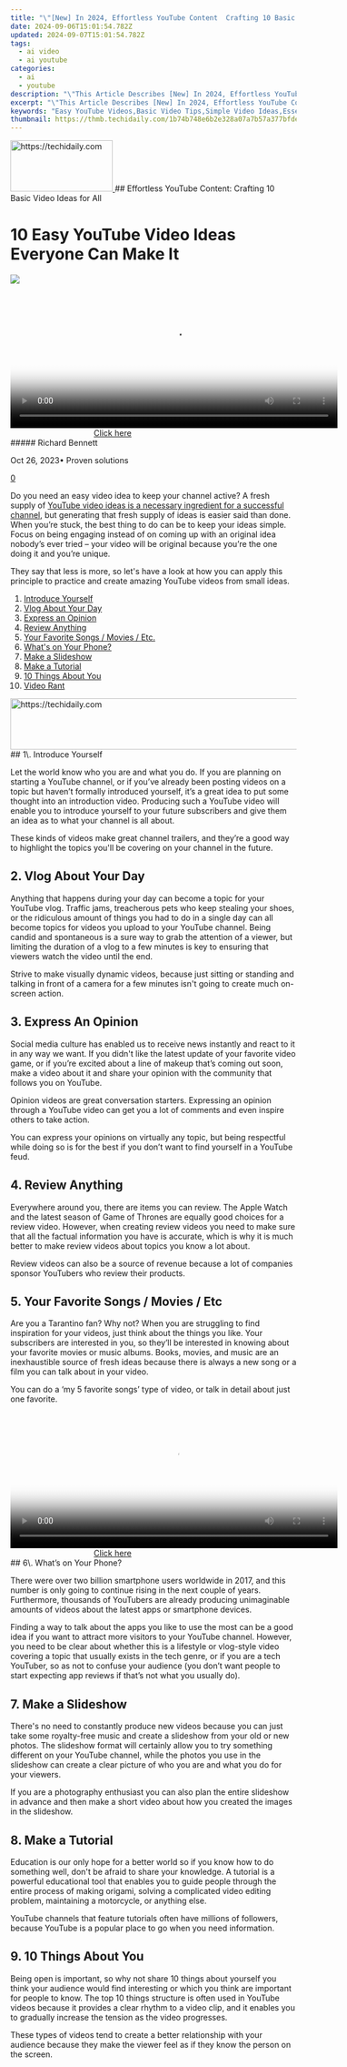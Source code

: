 ```yaml
---
title: "\"[New] In 2024, Effortless YouTube Content  Crafting 10 Basic Video Ideas for All\""
date: 2024-09-06T15:01:54.782Z
updated: 2024-09-07T15:01:54.782Z
tags:
  - ai video
  - ai youtube
categories:
  - ai
  - youtube
description: "\"This Article Describes [New] In 2024, Effortless YouTube Content: Crafting 10 Basic Video Ideas for All\""
excerpt: "\"This Article Describes [New] In 2024, Effortless YouTube Content: Crafting 10 Basic Video Ideas for All\""
keywords: "Easy YouTube Videos,Basic Video Tips,Simple Video Ideas,Essential Video Plans,Quick Content Creation,Video Idea Generation,Uncomplicated Video Crafting"
thumbnail: https://thmb.techidaily.com/1b74b748e6b2e328a07a7b57a377bfde7d1cf69849bc4b8a8c3c123bbebb43d1.jpg
---
```


<!-- affiliate ads begin -->
<a href="https://25home.pxf.io/c/5597632/2123470/16836" target="_top" id="2123470">
  <img src="//a.impactradius-go.com/display-ad/16836-2123470" border="0" alt="https://techidaily.com" width="180" height="90"/>
</a>
<img height="0" width="0" src="https://25home.pxf.io/i/5597632/2123470/16836" style="position:absolute;visibility:hidden;" border="0" />
<!-- affiliate ads end -->
## Effortless YouTube Content: Crafting 10 Basic Video Ideas for All

# 10 Easy YouTube Video Ideas Everyone Can Make It

![](https://images.wondershare.com/filmora/article-images/richard-bennett.jpg)

<!-- affiliate ads begin -->
<span id="1983475">
					<video width="576" height="240" style="cursor:pointer"
           poster="//a.impactradius-go.com/display-clicktoplayimage/1983475.png"
           onclick="if(!this.playClicked){this.play();this.setAttribute('controls',true);this.playClicked=true;}">
	   <source src="//a.impactradius-go.com/display-ad/22993-1983475">
	   <img src="//a.impactradius-go.com/display-clicktoplayimage/1983475.png" style="border: none; height: 100%; width: 100%; object-fit: contain">
	</video>
	<div style="width:360px;text-align:center"><a href="javascript:window.open(decodeURIComponent('https%3A%2F%2Fhomestyler.sjv.io%2Fc%2F5597632%2F1983475%2F22993'), '_blank');void(0);">Click here</a></div>
</span>
<img height="0" width="0" src="https://imp.pxf.io/i/5597632/1983475/22993" style="position:absolute;visibility:hidden;" border="0" />
<!-- affiliate ads end -->
##### Richard Bennett

 Oct 26, 2023• Proven solutions

[0](#commentsBoxSeoTemplate)

Do you need an easy video idea to keep your channel active? A fresh supply of [YouTube video ideas is a necessary ingredient for a successful channel](https://tools.techidaily.com/wondershare/filmora/download/), but generating that fresh supply of ideas is easier said than done. When you’re stuck, the best thing to do can be to keep your ideas simple. Focus on being engaging instead of on coming up with an original idea nobody’s ever tried – your video will be original because you’re the one doing it and you’re unique.

They say that less is more, so let's have a look at how you can apply this principle to practice and create amazing YouTube videos from small ideas.

1. [Introduce Yourself](#one)
2. [Vlog About Your Day](#two)
3. [Express an Opinion](#three)
4. [Review Anything](#four)
5. [Your Favorite Songs / Movies / Etc.](#five)
6. [What's on Your Phone?](#six)
7. [Make a Slideshow](#seven)
8. [Make a Tutorial](#eight)
9. [10 Things About You](#nine)
10. [Video Rant](#ten)

<!-- affiliate ads begin -->
<a href="https://appsumo.8odi.net/c/5597632/2132162/7443" target="_top" id="2132162">
  <img src="//a.impactradius-go.com/display-ad/7443-2132162" border="0" alt="https://techidaily.com" width="728" height="90"/>
</a>
<img height="0" width="0" src="https://appsumo.8odi.net/i/5597632/2132162/7443" style="position:absolute;visibility:hidden;" border="0" />
<!-- affiliate ads end -->
## 1\. Introduce Yourself

Let the world know who you are and what you do. If you are planning on starting a YouTube channel, or if you’ve already been posting videos on a topic but haven’t formally introduced yourself, it’s a great idea to put some thought into an introduction video. Producing such a YouTube video will enable you to introduce yourself to your future subscribers and give them an idea as to what your channel is all about.

These kinds of videos make great channel trailers, and they’re a good way to highlight the topics you'll be covering on your channel in the future.

## 2\. Vlog About Your Day

Anything that happens during your day can become a topic for your YouTube vlog. Traffic jams, treacherous pets who keep stealing your shoes, or the ridiculous amount of things you had to do in a single day can all become topics for videos you upload to your YouTube channel. Being candid and spontaneous is a sure way to grab the attention of a viewer, but limiting the duration of a vlog to a few minutes is key to ensuring that viewers watch the video until the end.

Strive to make visually dynamic videos, because just sitting or standing and talking in front of a camera for a few minutes isn't going to create much on-screen action.

## 3\. Express An Opinion

Social media culture has enabled us to receive news instantly and react to it in any way we want. If you didn't like the latest update of your favorite video game, or if you’re excited about a line of makeup that’s coming out soon, make a video about it and share your opinion with the community that follows you on YouTube.

Opinion videos are great conversation starters. Expressing an opinion through a YouTube video can get you a lot of comments and even inspire others to take action.

You can express your opinions on virtually any topic, but being respectful while doing so is for the best if you don’t want to find yourself in a YouTube feud.

## 4\. Review Anything

Everywhere around you, there are items you can review. The Apple Watch and the latest season of Game of Thrones are equally good choices for a review video. However, when creating review videos you need to make sure that all the factual information you have is accurate, which is why it is much better to make review videos about topics you know a lot about.

Review videos can also be a source of revenue because a lot of companies sponsor YouTubers who review their products.

## 5\. Your Favorite Songs / Movies / Etc

Are you a Tarantino fan? Why not? When you are struggling to find inspiration for your videos, just think about the things you like. Your subscribers are interested in you, so they’ll be interested in knowing about your favorite movies or music albums. Books, movies, and music are an inexhaustible source of fresh ideas because there is always a new song or a film you can talk about in your video.

You can do a ‘my 5 favorite songs’ type of video, or talk in detail about just one favorite.

<!-- affiliate ads begin -->
<span id="1982508">
					<video width="576" height="240" style="cursor:pointer"
           poster="//a.impactradius-go.com/display-clicktoplayimage/1982508.png"
           onclick="if(!this.playClicked){this.play();this.setAttribute('controls',true);this.playClicked=true;}">
	   <source src="//a.impactradius-go.com/display-ad/22993-1982508">
	   <img src="//a.impactradius-go.com/display-clicktoplayimage/1982508.png" style="border: none; height: 100%; width: 100%; object-fit: contain">
	</video>
	<div style="width:360px;text-align:center"><a href="javascript:window.open(decodeURIComponent('https%3A%2F%2Fhomestyler.sjv.io%2Fc%2F5597632%2F1982508%2F22993'), '_blank');void(0);">Click here</a></div>
</span>
<img height="0" width="0" src="https://imp.pxf.io/i/5597632/1982508/22993" style="position:absolute;visibility:hidden;" border="0" />
<!-- affiliate ads end -->
## 6\. What’s on Your Phone?

There were over two billion smartphone users worldwide in 2017, and this number is only going to continue rising in the next couple of years. Furthermore, thousands of YouTubers are already producing unimaginable amounts of videos about the latest apps or smartphone devices.

Finding a way to talk about the apps you like to use the most can be a good idea if you want to attract more visitors to your YouTube channel. However, you need to be clear about whether this is a lifestyle or vlog-style video covering a topic that usually exists in the tech genre, or if you are a tech YouTuber, so as not to confuse your audience (you don’t want people to start expecting app reviews if that’s not what you usually do).

## 7\. Make a Slideshow

There's no need to constantly produce new videos because you can just take some royalty-free music and create a slideshow from your old or new photos. The slideshow format will certainly allow you to try something different on your YouTube channel, while the photos you use in the slideshow can create a clear picture of who you are and what you do for your viewers.

If you are a photography enthusiast you can also plan the entire slideshow in advance and then make a short video about how you created the images in the slideshow.

## 8\. Make a Tutorial

Education is our only hope for a better world so if you know how to do something well, don't be afraid to share your knowledge. A tutorial is a powerful educational tool that enables you to guide people through the entire process of making origami, solving a complicated video editing problem, maintaining a motorcycle, or anything else.

YouTube channels that feature tutorials often have millions of followers, because YouTube is a popular place to go when you need information.

## 9\. 10 Things About You

Being open is important, so why not share 10 things about yourself you think your audience would find interesting or which you think are important for people to know. The top 10 things structure is often used in YouTube videos because it provides a clear rhythm to a video clip, and it enables you to gradually increase the tension as the video progresses.

These types of videos tend to create a better relationship with your audience because they make the viewer feel as if they know the person on the screen.

<!-- affiliate ads begin -->
<span id="1542129">
					<video width="864" height="1152" style="cursor:pointer"
           poster="//a.impactradius-go.com/display-clicktoplayimage/1542129.png"
           onclick="if(!this.playClicked){this.play();this.setAttribute('controls',true);this.playClicked=true;}">
	   <source src="//a.impactradius-go.com/display-ad/16836-1542129">
	   <img src="//a.impactradius-go.com/display-clicktoplayimage/1542129.png" style="border: none; height: 100%; width: 100%; object-fit: contain">
	</video>
	<div style="width:540px;text-align:center"><a href="javascript:window.open(decodeURIComponent('https%3A%2F%2F25home.pxf.io%2Fc%2F5597632%2F1542129%2F16836'), '_blank');void(0);">Click here</a></div>
</span>
<img height="0" width="0" src="https://imp.pxf.io/i/5597632/1542129/16836" style="position:absolute;visibility:hidden;" border="0" />
<!-- affiliate ads end -->
## 10\. Video Rant

Doing things when you are angry is usually a bad idea, but if you feel so strongly about a particular subject then creating a video rant can be a great idea. Rants don’t even have to be angry, they can be about something that puzzles you or something so great you just can’t get over it. These kinds of videos can get your YouTube channel a lot of comments, likes, and subscribers.

Don't try to fake a rant, because they only work if they are natural. Scripting a video rant may be an interesting creative task, but genuine reactions are always more effective. If you want to deliver a more structured and planned video about a topic you feel strongly about, that’d be more like an opinion video.

Do you have any [easy video ideas for other creators](https://tools.techidaily.com/wondershare/filmora/download/) to try?

<!-- affiliate ads begin -->
<span id="1983588">
					<video width="576" height="240" style="cursor:pointer"
           poster="//a.impactradius-go.com/display-clicktoplayimage/1983588.png"
           onclick="if(!this.playClicked){this.play();this.setAttribute('controls',true);this.playClicked=true;}">
	   <source src="//a.impactradius-go.com/display-ad/22993-1983588">
	   <img src="//a.impactradius-go.com/display-clicktoplayimage/1983588.png" style="border: none; height: 100%; width: 100%; object-fit: contain">
	</video>
	<div style="width:360px;text-align:center"><a href="javascript:window.open(decodeURIComponent('https%3A%2F%2Fhomestyler.sjv.io%2Fc%2F5597632%2F1983588%2F22993'), '_blank');void(0);">Click here</a></div>
</span>
<img height="0" width="0" src="https://imp.pxf.io/i/5597632/1983588/22993" style="position:absolute;visibility:hidden;" border="0" />
<!-- affiliate ads end -->
## Start Editing Videos with Beginner-friendly Software

If you start your YouTube channel but have no video editing experience, Wondershare Filmora will definitely help you get over the problems. Download Filmora now!

[![Download Win Version](https://images.wondershare.com/filmora/guide/download-btn-win.jpg) ](https://tools.techidaily.com/wondershare/filmora/download/) [![Download Mac Version](https://images.wondershare.com/filmora/guide/download-btn-mac.jpg) ](https://tools.techidaily.com/wondershare/filmora/download/)

![author avatar](https://images.wondershare.com/filmora/article-images/richard-bennett.jpg)

<!-- affiliate ads begin -->
<a href="https://appsumo.8odi.net/c/5597632/2130875/7443" target="_top" id="2130875">
  <img src="//a.impactradius-go.com/display-ad/7443-2130875" border="0" alt="https://techidaily.com" width="728" height="90"/>
</a>
<img height="0" width="0" src="https://appsumo.8odi.net/i/5597632/2130875/7443" style="position:absolute;visibility:hidden;" border="0" />
<!-- affiliate ads end -->
Richard Bennett

Richard Bennett is a writer and a lover of all things video.

Follow @Richard Bennett


<ins class="adsbygoogle"
     style="display:block"
     data-ad-format="autorelaxed"
     data-ad-client="ca-pub-7571918770474297"
     data-ad-slot="1223367746"></ins>



<ins class="adsbygoogle"
     style="display:block"
     data-ad-client="ca-pub-7571918770474297"
     data-ad-slot="8358498916"
     data-ad-format="auto"
     data-full-width-responsive="true"></ins>

<span class="atpl-alsoreadstyle">Also read:</span>
<div><ul>
<li><a href="https://fox-http.techidaily.com/new-2024-approved-professional-photogridding-services-to-polish-your-art/"><u>[New] 2024 Approved Professional Photogridding Services to Polish Your Art</u></a></li>
<li><a href="https://screen-capture.techidaily.com/new-2024-approved-unleash-call-record-potential-essential-free-and-paid-tactics-for-skype-on-computers/"><u>[New] 2024 Approved Unleash Call Record Potential - Essential Free & Paid Tactics for Skype on Computers</u></a></li>
<li><a href="https://screen-activity-recording.techidaily.com/new-2024-approved-your-web-comes-alive-explore-the-best-screen-recorder-software-for-browsers/"><u>[New] 2024 Approved Your Web Comes Alive Explore the Best Screen Recorder Software for Browsers</u></a></li>
<li><a href="https://youtube-zero.techidaily.com/024-approved-youtube-revenue-breakdown-cpm-insights/"><u>[New] 2024 Approved YouTube Revenue Breakdown CPM Insights</u></a></li>
<li><a href="https://fox-info.techidaily.com/new-ace-subtitles-conversion-the-best-free-services-listed-for-2024/"><u>[New] Ace Subtitles Conversion The Best Free Services Listed for 2024</u></a></li>
<li><a href="https://fox-access.techidaily.com/new-amplify-your-videos-impact-with-strategically-placed-time-markers-for-2024/"><u>[New] Amplify Your Video's Impact with Strategically Placed Time Markers for 2024</u></a></li>
<li><a href="https://youtube-data.techidaily.com/hannel-elevation-strategy-quickly-reach-your-10k-view-quota-in-2024/"><u>[New] Channel Elevation Strategy – Quickly Reach Your 10K View Quota, In 2024</u></a></li>
<li><a href="https://youtube-data.techidaily.com/asily-download-your-favorites-handpicked-tools-reviewed-for-2024/"><u>[New] Easily Download Your Favorites Handpicked Tools Reviewed for 2024</u></a></li>
<li><a href="https://some-techniques.techidaily.com/new-exploring-video-platform-differences-twitch-vs-youtube/"><u>[New] Exploring Video Platform Differences Twitch Vs YouTube</u></a></li>
<li><a href="https://facebook-video-content.techidaily.com/new-facebooks-pivot-to-short-form-content-unpacking-2023-changes/"><u>[New] Facebook's Pivot to Short-Form Content Unpacking 2023 Changes</u></a></li>
<li><a href="https://youtube-data.techidaily.com/amers-ultimate-guide-selecting-the-best-video-card-brands-for-2024/"><u>[New] Gamer’s Ultimate Guide Selecting the Best Video Card Brands for 2024</u></a></li>
<li><a href="https://youtube-data.techidaily.com/ow-do-i-use-adobe-premiere-to-upload-youtube-videos-for-2024/"><u>[New] How Do I Use Adobe Premiere To Upload YouTube Videos for 2024</u></a></li>
<li><a href="https://youtube-data.techidaily.com/n-2024-essential-techniques-for-yt-video-tweaking-with-wm-maker/"><u>[New] In 2024, Essential Techniques for YT Video Tweaking with WM Maker</u></a></li>
<li><a href="https://youtube-data.techidaily.com/n-2024-exclusive-webcast-winners/"><u>[New] In 2024, Exclusive Webcast Winners</u></a></li>
<li><a href="https://fox-access.techidaily.com/new-in-2024-pixelperfect-tools-overview-series/"><u>[New] In 2024, PixelPerfect Tools Overview Series</u></a></li>
<li><a href="https://youtube-data.techidaily.com/n-2024-real-time-trends-hourly-top-10-youtube-pickers/"><u>[New] In 2024, Real-Time Trends Hourly Top 10 YouTube Pickers</u></a></li>
<li><a href="https://youtube-data.techidaily.com/n-2024-the-roadmap-to-creating-successful-youtube-collaborations/"><u>[New] In 2024, The Roadmap to Creating Successful YouTube Collaborations</u></a></li>
<li><a href="https://youtube-data.techidaily.com/n-2024-ultimate-recording-gear-for-social-media-stars/"><u>[New] In 2024, Ultimate Recording Gear for Social Media Stars</u></a></li>
<li><a href="https://screen-mirroring-recording.techidaily.com/new-mastering-hp-laptop-ultimate-guide-to-screen-recording-methods-for-2024/"><u>[New] Mastering HP Laptop Ultimate Guide to Screen Recording Methods for 2024</u></a></li>
<li><a href="https://youtube-data.techidaily.com/avigate-to-8-online-vaults-for-free-green-screen-backdrop-archives/"><u>[New] Navigate to 8 Online Vaults for Free Green Screen Backdrop Archives</u></a></li>
<li><a href="https://youtube-data.techidaily.com/avigating-camera-choices-our-selection-of-top-12-vlogging-tools-for-2024/"><u>[New] Navigating Camera Choices Our Selection of Top 12 Vlogging Tools for 2024</u></a></li>
<li><a href="https://instagram-videos.techidaily.com/new-perfect-your-story-a-roundup-of-best-editing-apps/"><u>[New] Perfect Your Story A Roundup of Best Editing Apps</u></a></li>
<li><a href="https://youtube-data.techidaily.com/ed-2024-approved-identifying-and-nurturing-your-brands-character/"><u>[Updated] 2024 Approved Identifying and Nurturing Your Brand's Character</u></a></li>
<li><a href="https://tiktok-video-recordings.techidaily.com/updated-challenge-yourself-with-these-15-tiktok-gurus/"><u>[Updated] Challenge Yourself with These 15 TikTok Gurus</u></a></li>
<li><a href="https://youtube-data.techidaily.com/ed-elevate-your-presence-the-best-5-practices-for-max-viewers-for-2024/"><u>[Updated] Elevate Your Presence The Best 5 Practices for Max Viewers for 2024</u></a></li>
<li><a href="https://youtube-data.techidaily.com/ed-elevate-your-youtube-videos-without-spending-a-penny-the-best-tools/"><u>[Updated] Elevate Your YouTube Videos Without Spending a Penny - The Best Tools</u></a></li>
<li><a href="https://youtube-data.techidaily.com/ed-ethical-practices-for-accumulating-over-a-million-video-engagements/"><u>[Updated] Ethical Practices for Accumulating Over A Million Video Engagements</u></a></li>
<li><a href="https://youtube-data.techidaily.com/ed-from-chat-room-to-global-stage-broadcast-google-meet-on-youtube/"><u>[Updated] From Chat Room to Global Stage Broadcast Google Meet on YouTube</u></a></li>
<li><a href="https://youtube-data.techidaily.com/ed-from-stillness-to-stirring-tips-for-bouncing-text/"><u>[Updated] From Stillness to Stirring Tips for Bouncing Text</u></a></li>
<li><a href="https://youtube-data.techidaily.com/ed-in-2024-maximizing-vids-for-cash-comparing-dm-and-yo-strategies/"><u>[Updated] In 2024, Maximizing Vids for Cash Comparing Dm & Yo Strategies</u></a></li>
<li><a href="https://youtube-data.techidaily.com/ed-in-2024-pulse-picking-playbacks-character-beats-unveiled/"><u>[Updated] In 2024, Pulse-Picking Playbacks Character Beats Unveiled</u></a></li>
<li><a href="https://youtube-data.techidaily.com/ed-in-2024-skyrocket-your-youtube-dollars-with-short-video-monetization/"><u>[Updated] In 2024, Skyrocket Your YouTube Dollars with Short Video Monetization</u></a></li>
<li><a href="https://youtube-data.techidaily.com/ed-in-2024-the-monetary-map-mr-beasts-financials-uncovered/"><u>[Updated] In 2024, The Monetary Map Mr. Beast’s Financials Uncovered</u></a></li>
<li><a href="https://youtube-data.techidaily.com/ed-in-2024-unlock-seo-success-precision-crafted-video-titles-and-tags/"><u>[Updated] In 2024, Unlock SEO Success Precision-Crafted Video Titles and Tags</u></a></li>
<li><a href="https://youtube-data.techidaily.com/ed-pulse-picking-playbacks-character-beats-unveiled/"><u>[Updated] Pulse-Picking Playbacks Character Beats Unveiled</u></a></li>
<li><a href="https://youtube-data.techidaily.com/ed-streaming-made-simple-convert-and-broadcast-mp3-songs-online/"><u>[Updated] Streaming Made Simple Convert and Broadcast MP3 Songs Online</u></a></li>
<li><a href="https://facebook-record-videos.techidaily.com/updated-top-9-camera-extras-for-professional-level-vlogging-on-smartphones/"><u>[Updated] Top 9 Camera Extras for Professional-Level Vlogging on Smartphones</u></a></li>
<li><a href="https://youtube-data.techidaily.com/ed-video-quality-comparison-mirrorless-or-dslr-cameras-in-2024/"><u>[Updated] Video Quality Comparison Mirrorless or DSLR Cameras, In 2024</u></a></li>
<li><a href="https://facebook-video-content.techidaily.com/2024-approved-achieve-hd-video-quality-on-fb-live/"><u>2024 Approved Achieve HD Video Quality on FB Live</u></a></li>
<li><a href="https://youtube-data.techidaily.com/approved-decoding-revenue-how-much-do-creators-earn-on-youtube/"><u>2024 Approved Decoding Revenue How Much Do Creators Earn on Youtube?</u></a></li>
<li><a href="https://youtube-data.techidaily.com/approved-seamless-integration-tailor-made-youtube-shorts-images-made-easy/"><u>2024 Approved Seamless Integration Tailor-Made YouTube Shorts Images Made Easy</u></a></li>
<li><a href="https://youtube-data.techidaily.com/approved-skyrocket-your-channels-reach-secure-a-10k-views-milestone/"><u>2024 Approved Skyrocket Your Channel's Reach Secure a 10K Views Milestone</u></a></li>
<li><a href="https://youtube-data.techidaily.com/approved-the-power-of-youtubes-creative-commons-for-videographers/"><u>2024 Approved The Power of YouTube's Creative Commons for Videographers</u></a></li>
<li><a href="https://youtube-data.techidaily.com/g-youtube-captionssubtitles-made-simple-and-fast-for-2024/"><u>Adding YouTube Captions/Subtitles Made Simple and Fast for 2024</u></a></li>
<li><a href="https://change-location.techidaily.com/best-pokemons-for-pvp-matches-in-pokemon-go-for-xiaomi-redmi-note-12-pro-4g-drfone-by-drfone-virtual-android/"><u>Best Pokemons for PVP Matches in Pokemon Go For Xiaomi Redmi Note 12 Pro 4G | Dr.fone</u></a></li>
<li><a href="https://video-capture.techidaily.com/best-practices-for-documenting-youtube-live-videos-for-2024/"><u>Best Practices for Documenting Youtube LIVE Videos for 2024</u></a></li>
<li><a href="https://tech-savvy.techidaily.com/business-transformation-via-ai-discovering-chatgpts-applications/"><u>Business Transformation via AI: Discovering ChatGPT's Applications</u></a></li>
<li><a href="https://youtube-data.techidaily.com/ing-your-course-from-creator-to-major-label/"><u>Charting Your Course From Creator to Major Label</u></a></li>
<li><a href="https://mondly-stories.techidaily.com/everywheres-top-app-today-apple-edition/"><u>Everywhere's Top App: Today, Apple Edition</u></a></li>
<li><a href="https://youtube-data.techidaily.com/y-frameworks-for-warm-video-productions/"><u>Frosty Frameworks for Warm Video Productions</u></a></li>
<li><a href="https://techtrends.techidaily.com/how-to-add-captions-to-instagram-stories/"><u>How to Add Captions to Instagram Stories</u></a></li>
<li><a href="https://youtube-data.techidaily.com/o-convert-youtube-videos-to-gifs/"><u>How to Convert YouTube Videos to GIFs</u></a></li>
<li><a href="https://howto.techidaily.com/how-to-fix-it-oppo-reno-11-pro-5g-wont-turn-on-drfone-by-drfone-fix-android-problems-fix-android-problems/"><u>How to Fix It Oppo Reno 11 Pro 5G Wont Turn On | Dr.fone</u></a></li>
<li><a href="https://android-location-track.techidaily.com/how-to-track-vivo-v30-pro-by-phone-number-drfone-by-drfone-virtual-android/"><u>How to Track Vivo V30 Pro by Phone Number | Dr.fone</u></a></li>
<li><a href="https://article-helps.techidaily.com/in-2024-a-beginners-journey-to-enhanced-gopro-adventures/"><u>In 2024, A Beginner's Journey to Enhanced GoPro Adventures</u></a></li>
<li><a href="https://unlock-android.techidaily.com/in-2024-downloading-samfw-frp-tool-30-for-vivo-g2-by-drfone-android/"><u>In 2024, Downloading SamFw FRP Tool 3.0 for Vivo G2</u></a></li>
<li><a href="https://instagram-videos.techidaily.com/in-2024-mastering-video-editing-for-social-media-standout/"><u>In 2024, Mastering Video Editing for Social Media Standout</u></a></li>
<li><a href="https://youtube-data.techidaily.com/24-pioneering-sustainability-transforming-metropolitan-environments/"><u>In 2024, Pioneering Sustainability Transforming Metropolitan Environments</u></a></li>
<li><a href="https://youtube-data.techidaily.com/24-selecting-your-channel-weighing-up-the-merits-of-igtv-and-youtube/"><u>In 2024, Selecting Your Channel Weighing Up the Merits of IGTV & YouTube</u></a></li>
<li><a href="https://youtube-zero.techidaily.com/24-step-into-vr-wonderland-youtubes-finest-vr-content-list/"><u>In 2024, Step Into VR Wonderland YouTube's Finest VR Content List</u></a></li>
<li><a href="https://youtube-data.techidaily.com/24-top-revenue-making-youtube-visionary/"><u>In 2024, Top Revenue-Making YouTube Visionary</u></a></li>
<li><a href="https://bypass-frp.techidaily.com/in-2024-ultimate-guide-on-vivo-t2-5g-frp-bypass-by-drfone-android/"><u>In 2024, Ultimate Guide on Vivo T2 5G FRP Bypass</u></a></li>
<li><a href="https://solve-helper.techidaily.com/macx-dvd-ripper-professional-lizenz-kaufen-mit-sonderangebot-schneller-download/"><u>MacX DVD Ripper Professional Lizenz Kaufen Mit Sonderangebot - Schneller Download</u></a></li>
<li><a href="https://mondly-stories.techidaily.com/map-all-nations-with-latin-roots/"><u>Map: All Nations with Latin Roots</u></a></li>
<li><a href="https://vp-tips.techidaily.com/mastering-windows-11-photos-incorporating-filters-and-tunes/"><u>Mastering Windows 11 Photos Incorporating Filters & Tunes</u></a></li>
<li><a href="https://video-ai-editor.techidaily.com/new-get-professional-results-for-free-8-online-video-stabilizers-you-need-to-try/"><u>New Get Professional Results for Free 8 Online Video Stabilizers You Need to Try</u></a></li>
<li><a href="https://youtube-sure.techidaily.com/e-marketplaces-for-partnering-with-youtube-content-makers-for-2024/"><u>Online Marketplaces for Partnering With YouTube Content Makers for 2024</u></a></li>
<li><a href="https://extra-resources.techidaily.com/perfect-pairing-of-tiktok-bio-and-linktree-connection/"><u>Perfect Pairing of TikTok Bio & Linktree Connection</u></a></li>
<li><a href="https://youtube-clips.techidaily.com/subscribe-to-boost-eco-friendly-ads/"><u>Subscribe to Boost Eco-Friendly Ads</u></a></li>
<li><a href="https://youtube-data.techidaily.com/icks-11-affordable-innovative-yt-moniker-generators/"><u>Top Picks 11 Affordable, Innovative YT Moniker Generators</u></a></li>
<li><a href="https://tech-renaissance.techidaily.com/update-like-a-pro-11-exceptional-freeware-applications-for-your-system/"><u>Update Like a Pro: 11 Exceptional Freeware Applications for Your System</u></a></li>
<li><a href="https://howto.techidaily.com/vivo-y100t-not-connecting-to-wi-fi-12-quick-ways-to-fix-drfone-by-drfone-fix-android-problems-fix-android-problems/"><u>Vivo Y100t Not Connecting to Wi-Fi? 12 Quick Ways to Fix | Dr.fone</u></a></li>
<li><a href="https://windows11.techidaily.com/what-lies-behind-the-numbers-in-windows-updates/"><u>What Lies Behind the Numbers in Windows Updates?</u></a></li>
<li><a href="https://extra-hints.techidaily.com/yuneecs-breakthrough-in-high-res-aerial-vision/"><u>Yuneec's Breakthrough in High-Res Aerial Vision</u></a></li>
</ul></div>
